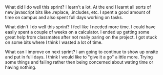What did I do well this sprint?
I learn't a lot. At the end I learnt all sorts of new javascript bits like .replace, .includes, etc. I spent a good amount of time on campus and also spent full days working on tasks.

What didn't I do well this sprint?
I feel like I needed more time. I could have easliy spent a couple of weeks on a calculator. I ended up getting some great help from classmates after not really paring on the project. I got stuck on some bits where I think I wasted a lot of time.

What can I improve on next sprint?
I am going to continue to show up onsite and put in full days. I think I would like to "give it a go" a ittle more. Trying some things and failing rather then being concerned about wating time or having nothing.